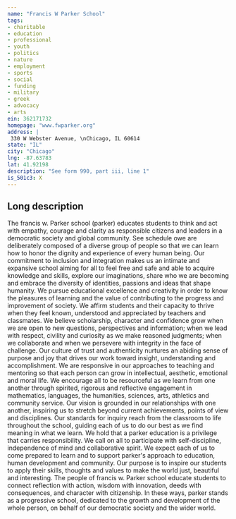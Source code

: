 ```yaml
---
name: "Francis W Parker School"
tags:
- charitable
- education
- professional
- youth
- politics
- nature
- employment
- sports
- social
- funding
- military
- greek
- advocacy
- arts
ein: 362171732
homepage: "www.fwparker.org"
address: |
 330 W Webster Avenue, \nChicago, IL 60614
state: "IL"
city: "Chicago"
lng: -87.63783
lat: 41.92198
description: "See form 990, part iii, line 1"
is_501c3: X
---
```


## Long description

The francis w. Parker school (parker) educates students to think and act with empathy, courage and clarity as responsible citizens and leaders in a democratic society and global community. See schedule owe are deliberately composed of a diverse group of people so that we can learn how to honor the dignity and experience of every human being. Our commitment to inclusion and integration makes us an intimate and expansive school aiming for all to feel free and safe and able to acquire knowledge and skills, explore our imaginations, share who we are becoming and embrace the diversity of identities, passions and ideas that shape humanity. We pursue educational excellence and creativity in order to know the pleasures of learning and the value of contributing to the progress and improvement of society. We affirm students and their capacity to thrive when they feel known, understood and appreciated by teachers and classmates. We believe scholarship, character and confidence grow when we are open to new questions, perspectives and information; when we lead with respect, civility and curiosity as we make reasoned judgments; when we collaborate and when we persevere with integrity in the face of challenge. Our culture of trust and authenticity nurtures an abiding sense of purpose and joy that drives our work toward insight, understanding and accomplishment. We are responsive in our approaches to teaching and mentoring so that each person can grow in intellectual, aesthetic, emotional and moral life. We encourage all to be resourceful as we learn from one another through spirited, rigorous and reflective engagement in mathematics, languages, the humanities, sciences, arts, athletics and community service. Our vision is grounded in our relationships with one another, inspiring us to stretch beyond current achievements, points of view and disciplines. Our standards for inquiry reach from the classroom to life throughout the school, guiding each of us to do our best as we find meaning in what we learn. We hold that a parker education is a privilege that carries responsibility. We call on all to participate with self-discipline, independence of mind and collaborative spirit. We expect each of us to come prepared to learn and to support parker's approach to education, human development and community. Our purpose is to inspire our students to apply their skills, thoughts and values to make the world just, beautiful and interesting. The people of francis w. Parker school educate students to connect reflection with action, wisdom with innovation, deeds with consequences, and character with citizenship. In these ways, parker stands as a progressive school, dedicated to the growth and development of the whole person, on behalf of our democratic society and the wider world. 
